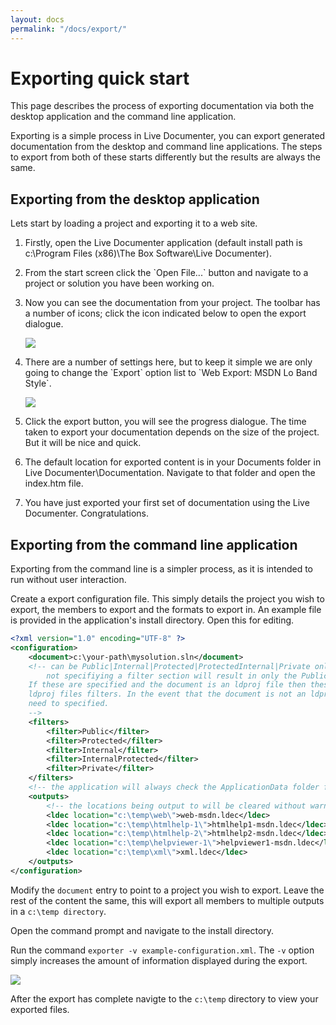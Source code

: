```yaml
---
layout: docs
permalink: "/docs/export/"
---
```


# Exporting quick start

This page describes the process of exporting documentation via both the desktop application
and the command line application.

Exporting is a simple process in Live Documenter, you can export generated documentation from
the desktop and command line applications. The steps to export from both of these starts 
differently but the results are always the same.

## Exporting from the desktop application
Lets start by loading a project and exporting it to a web site.

<ol>
    <li><p>Firstly, open the Live Documenter application (default install path is c:\Program Files (x86)\The Box Software\Live Documenter).</p></li>
    <li><p>From the start screen click the `Open File...` button and navigate to a project or solution you have been working on.</p></li>
    <li><p>Now you can see the documentation from your project. The toolbar has a number of icons; click the icon indicated below to open
        the export dialogue.</p>
        <div class="row justify-content-center p-3">
            <img class="img-fluid image_border" src="/assets/images/documentation/ld-manage-documentation-export.png">
        </div>
    </li>
    <li>
        <p>There are a number of settings here, but to keep it simple we are only going to change the `Export` option list to `Web Export: MSDN Lo Band Style`.</p>
        <div class="row justify-content-center p-3">
            <img class="img-fluid image_border" src="/assets/images/documentation/ld-export-dialogue.png">
        </div>
    </li>
    <li>
        <p>Click the export button, you will see the progress dialogue. The time taken to export your documentation depends on the size of the project. But it
        will be nice and quick.</p>
    </li>
    <li><p>The default location for exported content is in your Documents folder in Live Documenter\Documentation. Navigate to that folder and open the index.htm file.</p></li>
    <li><p>You have just exported your first set of documentation using the Live Documenter. Congratulations.</p></li>
</ol>

## Exporting from the command line application
Exporting from the command line is a simpler process, as it is intended to run without user 
interaction.

Create a export configuration file. This simply details the project you wish to export, the 
members to export and the formats to export in. An example file is provided in the application's 
install directory. Open this for editing.

```xml
<?xml version="1.0" encoding="UTF-8" ?>
<configuration>
    <document>c:\your-path\mysolution.sln</document>
    <!-- can be Public|Internal|Protected|ProtectedInternal|Private only those detailed will be output,
        not specifiying a filter section will result in only the Public members being exported.
    If these are specified and the document is an ldproj file then these will override the
    ldproj files filters. In the event that the document is not an ldprof file these will
    need to specified.
    -->
    <filters>
        <filter>Public</filter>
        <filter>Protected</filter>
        <filter>Internal</filter>
        <filter>InternalProtected</filter>
        <filter>Private</filter>
    </filters>
    <!-- the application will always check the ApplicationData folder for LDEC files -->
    <outputs>
        <!-- the locations being output to will be cleared without warning -->
        <ldec location="c:\temp\web\">web-msdn.ldec</ldec>
        <ldec location="c:\temp\htmlhelp-1\">htmlhelp1-msdn.ldec</ldec>
        <ldec location="c:\temp\htmlhelp-2\">htmlhelp2-msdn.ldec</ldec>
        <ldec location="c:\temp\helpviewer-1\">helpviewer1-msdn.ldec</ldec>
        <ldec location="c:\temp\xml\">xml.ldec</ldec>
    </outputs>
</configuration>
```

Modify the `document` entry to point to a project you wish to export. Leave the rest of the content 
the same, this will export all members to multiple outputs in a `c:\temp directory`.

Open the command prompt and navigate to the install directory.

Run the command `exporter -v example-configuration.xml`. The `-v` option simply increases the amount
of information displayed during the export.

<div class="row justify-content-center p-3">
    <img class="img-fluid image_border" src="/assets/images/documentation/command-line-output.png">
</div>

After the export has complete navigte to the `c:\temp` directory to view your exported files.
